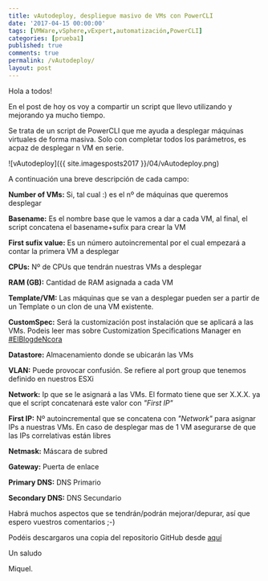 ```yaml
---
title: vAutodeploy, despliegue masivo de VMs con PowerCLI
date: '2017-04-15 00:00:00'
tags: [VMWare,vSphere,vExpert,automatización,PowerCLI]
categories: [prueba1]
published: true
comments: true
permalink: /vAutodeploy/
layout: post
---
```


Hola a todos!

En el post de hoy os voy a compartir un script que llevo utilizando y mejorando ya mucho tiempo.

Se trata de un script de PowerCLI que me ayuda a desplegar máquinas virtuales de forma masiva. Solo con completar todos los parámetros, es acpaz de desplegar n VM en serie.

![vAutodeploy]({{ site.imagesposts2017 }}/04/vAutodeploy.png)

A continuación una breve descripción de cada campo:

**Number of VMs:** Si, tal cual :) es el nº de máquinas que queremos desplegar

**Basename:** Es el nombre base que le vamos a dar a cada VM, al final, el script concatena el basename+sufix para crear la VM

**First sufix value:** Es un número autoincremental por el cual empezará a contar la primera VM a desplegar

**CPUs:** Nº de CPUs que tendrán nuestras VMs a desplegar

**RAM (GB):** Cantidad de RAM asignada a cada VM

**Template/VM:** Las máquinas que se van a desplegar pueden ser a partir de un Template o un clon de una VM existente. 

**CustomSpec:** Será la customización post instalación que se aplicará a las VMs. Podeis leer mas sobre Customization Specifications Manager en [#ElBlogdeNcora](https://www.ncora.com/blog/2016/11/01/customizacion-de-templates-en-vsphere/)

**Datastore:** Almacenamiento donde se ubicarán las VMs

**VLAN:** Puede provocar confusión. Se refiere al port group que tenemos definido en nuestros ESXi

**Network:** Ip que se le asignará a las VMs. El formato tiene que ser X.X.X. ya que el script concatenará este valor con *"First IP"*

**First IP:** Nº autoincremental que se concatena con *"Network"* para asignar IPs a nuestras VMs. En caso de desplegar mas de 1 VM asegurarse de que las IPs correlativas están libres

**Netmask:** Máscara de subred

**Gateway:** Puerta de enlace

**Primary DNS:** DNS Primario

**Secondary DNS:** DNS Secundario

Habrá muchos aspectos que se tendrán/podrán mejorar/depurar, así que espero vuestros comentarios ;-)

Podéis descargaros una copia del repositorio GitHub desde [aquí](https://github.com/miquelMariano/vAutodeploy)
 
Un saludo

Miquel.